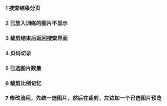 ### 1 搜索结果分页
### 2 已放入训练的图片不显示
### 3 裁剪结束后返回搜索界面
### 4 页码记录
### 5 已选图片数量
### 6 裁剪比例记忆
### 7 修改流程，先统一选图片，然后在裁剪，左边加一个已选图片预览